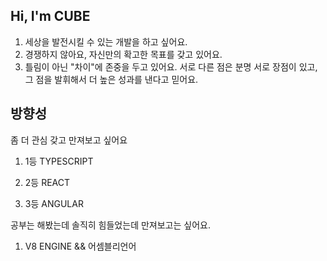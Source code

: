 ## Hi, I'm CUBE  


1. 세상을 발전시킬 수 있는 개발을 하고 싶어요.
2. 경쟁하지 않아요, 자신만의 확고한 목표를 갖고 있어요.
3. 틀림이 아닌 "차이"에 존중을 두고 있어요. 
   서로 다른 점은 분명 서로 장점이 있고, 그 점을 발휘해서 더 높은 성과를 낸다고 믿어요.


## 방향성
좀 더 관심 갖고 만져보고 싶어요 
1. 1등 TYPESCRIPT </p> 
2. 2등 REACT </p>  
3. 3등 ANGULAR </p> 
           
공부는 해봤는데 솔직히 힘들었는데 만져보고는 싶어요.
1. V8 ENGINE && 어셈블리언어

